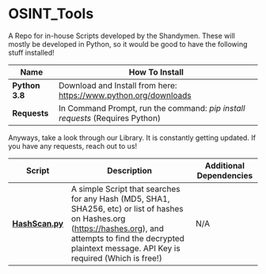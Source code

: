 # OSINT_Tools
A Repo for in-house Scripts developed by the Shandymen. These will mostly be developed in Python, so it would be good to have the following stuff installed!

| Name | How To Install |
| ---- | -------------- |
| **Python 3.8** | Download and Install from here: https://www.python.org/downloads |
| **Requests** | In Command Prompt, run the command: *pip install requests* (Requires Python) |
 

Anyways, take a look through our Library. It is constantly getting updated. 
If you have any requests, reach out to us!

| Script | Description | Additional Dependencies |
| ------ | ----------- | ----------------------- |
|[**HashScan.py**](https://github.com/Shandymen/OSINT_Tools/blob/master/HashScan.py) | A simple Script that searches for any Hash (MD5, SHA1, SHA256, etc) or list of hashes on Hashes.org (https://hashes.org), and attempts to find the decrypted plaintext message. API Key is required (Which is free!) | N/A |

